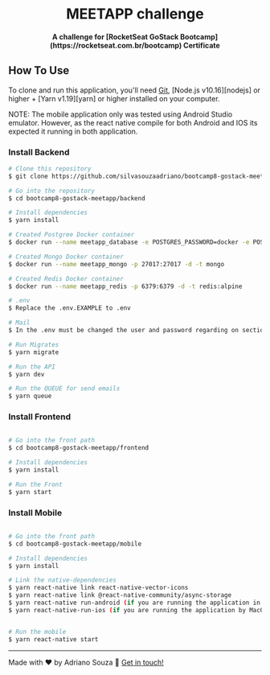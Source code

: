 <h1 align="center">
    MEETAPP challenge
</h1>

<h4 align="center">
  A challenge for [RocketSeat GoStack Bootcamp](https://rocketseat.com.br/bootcamp) Certificate
</h4>

## How To Use

To clone and run this application, you'll need [Git](https://git-scm.com), [Node.js v10.16][nodejs] or higher + [Yarn v1.19][yarn] or higher installed on your computer. 

NOTE: The mobile application only was tested using Android Studio emulator. However, as the react native compile for both Android and IOS its expected it running in both application.

### Install Backend
```bash
# Clone this repository
$ git clone https://github.com/silvasouzaadriano/bootcamp8-gostack-meetapp

# Go into the repository
$ cd bootcamp8-gostack-meetapp/backend

# Install dependencies
$ yarn install

# Created Postgree Docker container
$ docker run --name meetapp_database -e POSTGRES_PASSWORD=docker -e POSTGRES_DB=meetapp -p 5432:5432 -d postgres

# Created Mongo Docker container
$ docker run --name meetapp_mongo -p 27017:27017 -d -t mongo

# Created Redis Docker container
$ docker run --name meetapp_redis -p 6379:6379 -d -t redis:alpine

# .env
$ Replace the .env.EXAMPLE to .env

# Mail
$ In the .env must be changed the user and password regarding on section mail according to created on https://mailtrap.io. Note that this approach was used to simulate the email sending regarding to notifications. The suggestion is to Log in the Mailtrap and create an Inbox called Meetapp then access the inbox created for get the credencials which must be used on on .env, section Mail.

# Run Migrates
$ yarn migrate

# Run the API
$ yarn dev

# Run the QUEUE for send emails
$ yarn queue
```

### Install Frontend
```bash

# Go into the front path
$ cd bootcamp8-gostack-meetapp/frontend

# Install dependencies
$ yarn install

# Run the Front
$ yarn start
```

### Install Mobile
```bash

# Go into the front path
$ cd bootcamp8-gostack-meetapp/mobile

# Install dependencies
$ yarn install

# Link the native-dependencies
$ yarn react-native link react-native-vector-icons
$ yarn react-native link @react-native-community/async-storage
$ yarn react-native run-android (if you are running the application in the Android Studio) OR
$ yarn react-native-run-ios (if you are running the application by MacOS) 


# Run the mobile
$ yarn react-native start
```

---

Made with ♥ by Adriano Souza :wave: [Get in touch!](https://www.linkedin.com/in/adriano-souza-9b1a1b11)


